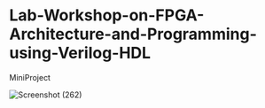 # Lab-Workshop-on-FPGA-Architecture-and-Programming-using-Verilog-HDL
MiniProject

![Screenshot (262)](https://user-images.githubusercontent.com/29005113/236295644-cb34cd31-92b1-4ba2-be84-ba6512c362dc.png)
